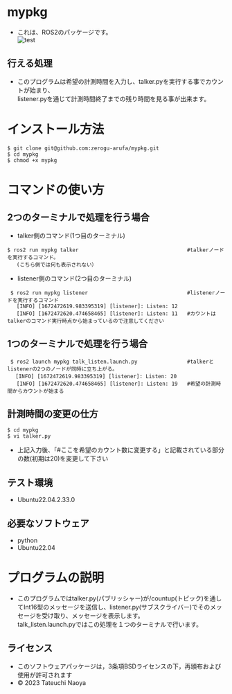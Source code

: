 # mypkg
* これは、ROS2のパッケージです。<br/>
![test](https://github.com/zerogu-arufa/mypkg/actions/workflows/test.yml/badge.svg)

## 行える処理
* このプログラムは希望の計測時間を入力し、talker.pyを実行する事でカウントが始まり、<br/>
listener.pyを通じて計測時間終了までの残り時間を見る事が出来ます。
# インストール方法
```
$ git clone git@github.com:zerogu-arufa/mypkg.git
$ cd mypkg
$ chmod +x mypkg
```
# コマンドの使い方
## 2つのターミナルで処理を行う場合
* talker側のコマンド(1つ目のターミナル)
```
$ ros2 run mypkg talker                                   #talkerノードを実行するコマンド。
   (こちら側では何も表示されない）
```
* listener側のコマンド(2つ目のターミナル)
```
 $ ros2 run mypkg listener                                #listenerノードを実行するコマンド
   [INFO] [1672472619.983395319] [listener]: Listen: 12
   [INFO] [1672472620.474658465] [listener]: Listen: 11   #カウントはtalkerのコマンド実行時点から始まっているので注意してください
```
## 1つのターミナルで処理を行う場合
```
 $ ros2 launch mypkg talk_listen.launch.py                #talkerとlistenerの2つのノードが同時に立ち上がる。   
　 [INFO] [1672472619.983395319] [listener]: Listen: 20
   [INFO] [1672472620.474658465] [listener]: Listen: 19   #希望の計測時間からカウントが始まる
```
## 計測時間の変更の仕方
```
$ cd mypkg
$ vi talker.py
```
* 上記入力後、「#ここを希望のカウント数に変更する」と記載されている部分の数(初期は20)を変更して下さい

## テスト環境
* Ubuntu22.04.2.33.0

## 必要なソフトウェア
* python
* Ubuntu22.04
# プログラムの説明
* このプログラムではtalker.py(パブリッシャー)が/countup(トピック)を通してInt16型のメッセージを送信し、listener.py(サブスクライバー)でそのメッセージを受け取り、メッセージを表示します。<br/>
talk_listen.launch.pyではこの処理を１つのターミナルで行います。
## ライセンス
* このソフトウェアパッケージは，3条項BSDライセンスの下，再頒布および使用が許可されます
* © 2023 Tateuchi Naoya
